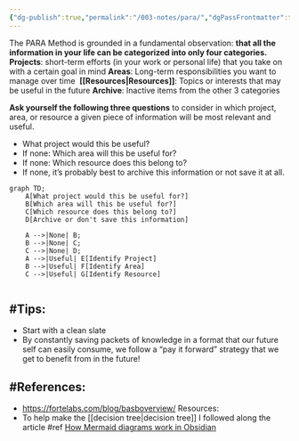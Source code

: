 ```yaml
---
{"dg-publish":true,"permalink":"/003-notes/para/","dgPassFrontmatter":true,"noteIcon":""}
---
```


The PARA Method is grounded in a fundamental observation: **that all the information in your life can be categorized into only four categories.**
	**Projects**: short-term efforts (in your work or personal life) that you take on with a certain goal in mind
	**Areas**: Long-term responsibilities you want to manage over time 
	**[[Resources\|Resources]]**: Topics or interests that may be useful in the future
	**Archive**: Inactive items from the other 3 categories

**Ask yourself the following three questions** to consider in which project, area, or resource a given piece of information will be most relevant and useful. 

- What project would this be useful? 
- If none: Which area will this be useful for?
- If none: Which resource does this belong to?
- If none, it’s probably best to archive this information or not save it at all.


``` mermaid
graph TD;
    A[What project would this be useful for?]
    B[Which area will this be useful for?]
    C[Which resource does this belong to?]
    D[Archive or don't save this information]

    A -->|None| B;
    B -->|None| C;
    C -->|None| D;
    A -->|Useful| E[Identify Project] 
    B -->|Useful| F[Identify Area] 
    C -->|Useful| G[Identify Resource]
    

```

## #Tips:
- Start with a clean slate
- By constantly saving packets of knowledge in a format that our future self can easily consume, we follow a “pay it forward” strategy that we get to benefit from in the future!


## #References:
- https://fortelabs.com/blog/basboverview/
Resources:
- To help make the [[decision tree\|decision tree]] I followed along the article #ref [How Mermaid diagrams work in Obsidian]( https://medium.com/@ensleytan/how-mermaid-diagrams-work-in-obsidian-b7680fe00fa8)
